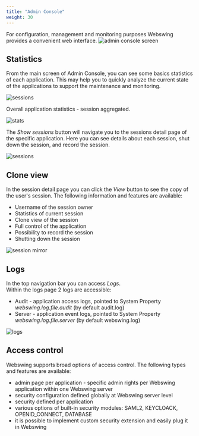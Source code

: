 ```yaml
---
title: "Admin Console"
weight: 30
---
```


For configuration, management and monitoring purposes Webswing provides a convenient web interface.
![admin console screen](../img/admin-console.png)

## Statistics
From the main screen of Admin Console, you can see some basics statistics of each application. This may help you to quickly analyze the current state of the applications to support the maintenance and monitoring.

![sessions](../img/sessions.png)

Overall application statistics - session aggregated.

![stats](../img/stats.png)

The *Show sessions* button will navigate you to the sessions detail page of the specific application. Here you can see details about each session, shut down the session, and record the session.

![sessions](../img/sessions-detail.png)

## Clone view
In the session detail page you can click the *View* button to see the copy of the user's session. 
The following information and features are available:

* Username of the session owner
* Statistics of current session
* Clone view of the session
* Full control of the application
* Possibility to record the session
* Shutting down the session

![session mirror](../img/session-mirror.png)

## Logs
In the top navigation bar you can access *Logs*.  
Within the logs page 2 logs are accessible:

* Audit - application access logs, pointed to System Property *webswing.log.file.audit* (by default audit.log)
* Server - application event logs, pointed to System Property *webswing.log.file.server* (by default webswing.log)

![logs](../img/logs.png)

## Access control 
Webswing supports broad options of access control. The following types and features are available:

* admin page per application - specific admin rights per Webswing application within one Webswing server
* security configuration defined globally at Webswing server level
* security defined per application
* various options of built-in security modules: SAML2, KEYCLOACK, OPENID_CONNECT, DATABASE 
* it is possible to implement custom security extension and easily plug it in Webswing